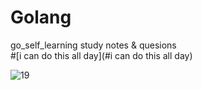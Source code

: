 # Golang
go_self_learning 
study notes &amp; quesions  
#[i can do this all day](#i can do this all day)

![19](https://user-images.githubusercontent.com/124338898/226287054-b1e3c1d9-6ad0-4e86-a4b8-b4ad9eafb48b.jpg)
